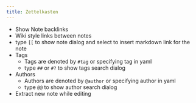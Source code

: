 ```yaml
---
title: Zettelkasten
---
```


- Show Note backlinks
- Wiki style links between notes
- type `[[` to show note dialog and select to insert markdown link for the note
- Tags
  - Tags are denoted by `#tag` or specifying tag in yaml
  - type `##` or `#?` to show tags search dialog
- Authors
  - Authors are denoted by `@author` or specifying author in yaml
  - type `@@` to show author search dialog
- Extract new note while editing
